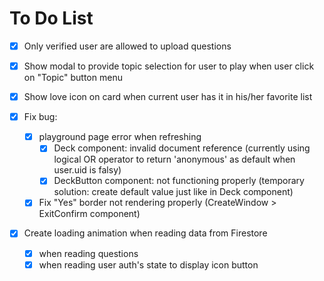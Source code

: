 # To Do List

- [x] Only verified user are allowed to upload questions

- [x] Show modal to provide topic selection for user to play when user click on "Topic" button menu

- [x] Show love icon on card when current user has it in his/her favorite list

- [x] Fix bug:

  - [x] playground page error when refreshing
    - [x] Deck component: invalid document reference (currently using logical OR operator to return 'anonymous' as default when user.uid is falsy)
    - [x] DeckButton component: not functioning properly (temporary solution: create default value just like in Deck component)
  - [x] Fix "Yes" border not rendering properly (CreateWindow > ExitConfirm component)

- [x] Create loading animation when reading data from Firestore

  - [x] when reading questions
  - [x] when reading user auth's state to display icon button
